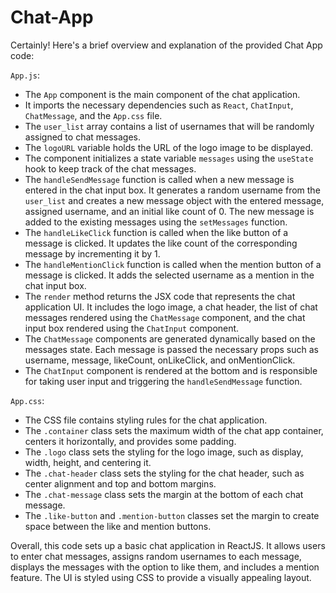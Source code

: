 # Chat-App
Certainly! Here's a brief overview and explanation of the provided Chat App code:

`App.js`:
- The `App` component is the main component of the chat application.
- It imports the necessary dependencies such as `React`, `ChatInput`, `ChatMessage`, and the `App.css` file.
- The `user_list` array contains a list of usernames that will be randomly assigned to chat messages.
- The `logoURL` variable holds the URL of the logo image to be displayed.
- The component initializes a state variable `messages` using the `useState` hook to keep track of the chat messages.
- The `handleSendMessage` function is called when a new message is entered in the chat input box. It generates a random username from the `user_list` and creates a new message object with the entered message, assigned username, and an initial like count of 0. The new message is added to the existing messages using the `setMessages` function.
- The `handleLikeClick` function is called when the like button of a message is clicked. It updates the like count of the corresponding message by incrementing it by 1.
- The `handleMentionClick` function is called when the mention button of a message is clicked. It adds the selected username as a mention in the chat input box.
- The `render` method returns the JSX code that represents the chat application UI. It includes the logo image, a chat header, the list of chat messages rendered using the `ChatMessage` component, and the chat input box rendered using the `ChatInput` component.
- The `ChatMessage` components are generated dynamically based on the messages state. Each message is passed the necessary props such as username, message, likeCount, onLikeClick, and onMentionClick.
- The `ChatInput` component is rendered at the bottom and is responsible for taking user input and triggering the `handleSendMessage` function.

`App.css`:
- The CSS file contains styling rules for the chat application.
- The `.container` class sets the maximum width of the chat app container, centers it horizontally, and provides some padding.
- The `.logo` class sets the styling for the logo image, such as display, width, height, and centering it.
- The `.chat-header` class sets the styling for the chat header, such as center alignment and top and bottom margins.
- The `.chat-message` class sets the margin at the bottom of each chat message.
- The `.like-button` and `.mention-button` classes set the margin to create space between the like and mention buttons.

Overall, this code sets up a basic chat application in ReactJS. It allows users to enter chat messages, assigns random usernames to each message, displays the messages with the option to like them, and includes a mention feature. The UI is styled using CSS to provide a visually appealing layout.
